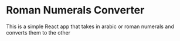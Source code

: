 # Roman Numerals Converter

This is a simple React app that takes in arabic or roman numerals and converts them to the other
